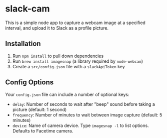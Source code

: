 # slack-cam

This is a simple node app to capture a webcam image at a specified interval,
and upload it to Slack as a profile picture.

## Installation

1. Run `npm install` to pull down dependencies
2. Run `brew install imagesnap` (a library required by `node-webcam`)
3. Create a `src/config.json` file with a `slackApiToken` key

## Config Options

Your `config.json` file can include a number of optional keys:

- `delay`: Number of seconds to wait after "beep" sound before taking a picture (default: 1 second)
- `frequency`: Number of minutes to wait between image capture (default: 5 minutes)
- `device`: Name of camera device. Type `imagesnap -l` to list options. Defaults to Facetime camera.